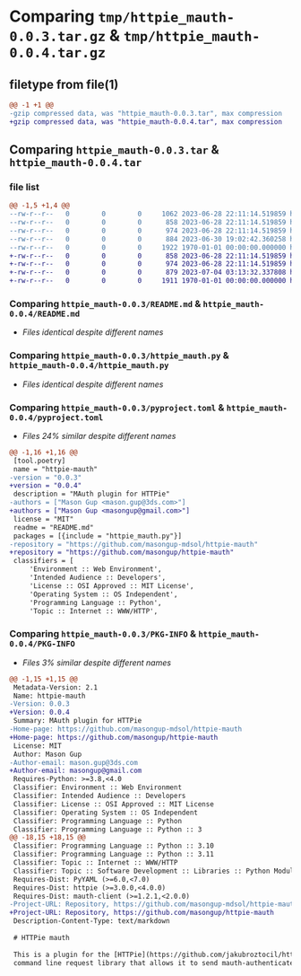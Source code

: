 # Comparing `tmp/httpie_mauth-0.0.3.tar.gz` & `tmp/httpie_mauth-0.0.4.tar.gz`

## filetype from file(1)

```diff
@@ -1 +1 @@
-gzip compressed data, was "httpie_mauth-0.0.3.tar", max compression
+gzip compressed data, was "httpie_mauth-0.0.4.tar", max compression
```

## Comparing `httpie_mauth-0.0.3.tar` & `httpie_mauth-0.0.4.tar`

### file list

```diff
@@ -1,5 +1,4 @@
--rw-r--r--   0        0        0     1062 2023-06-28 22:11:14.519859 httpie_mauth-0.0.3/LICENSE.txt
--rw-r--r--   0        0        0      858 2023-06-28 22:11:14.519859 httpie_mauth-0.0.3/README.md
--rw-r--r--   0        0        0      974 2023-06-28 22:11:14.519859 httpie_mauth-0.0.3/httpie_mauth.py
--rw-r--r--   0        0        0      884 2023-06-30 19:02:42.360258 httpie_mauth-0.0.3/pyproject.toml
--rw-r--r--   0        0        0     1922 1970-01-01 00:00:00.000000 httpie_mauth-0.0.3/PKG-INFO
+-rw-r--r--   0        0        0      858 2023-06-28 22:11:14.519859 httpie_mauth-0.0.4/README.md
+-rw-r--r--   0        0        0      974 2023-06-28 22:11:14.519859 httpie_mauth-0.0.4/httpie_mauth.py
+-rw-r--r--   0        0        0      879 2023-07-04 03:13:32.337808 httpie_mauth-0.0.4/pyproject.toml
+-rw-r--r--   0        0        0     1911 1970-01-01 00:00:00.000000 httpie_mauth-0.0.4/PKG-INFO
```

### Comparing `httpie_mauth-0.0.3/README.md` & `httpie_mauth-0.0.4/README.md`

 * *Files identical despite different names*

### Comparing `httpie_mauth-0.0.3/httpie_mauth.py` & `httpie_mauth-0.0.4/httpie_mauth.py`

 * *Files identical despite different names*

### Comparing `httpie_mauth-0.0.3/pyproject.toml` & `httpie_mauth-0.0.4/pyproject.toml`

 * *Files 24% similar despite different names*

```diff
@@ -1,16 +1,16 @@
 [tool.poetry]
 name = "httpie-mauth"
-version = "0.0.3"
+version = "0.0.4"
 description = "MAuth plugin for HTTPie"
-authors = ["Mason Gup <mason.gup@3ds.com>"]
+authors = ["Mason Gup <masongup@gmail.com>"]
 license = "MIT"
 readme = "README.md"
 packages = [{include = "httpie_mauth.py"}]
-repository = "https://github.com/masongup-mdsol/httpie-mauth"
+repository = "https://github.com/masongup/httpie-mauth"
 classifiers = [
     'Environment :: Web Environment',
     'Intended Audience :: Developers',
     'License :: OSI Approved :: MIT License',
     'Operating System :: OS Independent',
     'Programming Language :: Python',
     'Topic :: Internet :: WWW/HTTP',
```

### Comparing `httpie_mauth-0.0.3/PKG-INFO` & `httpie_mauth-0.0.4/PKG-INFO`

 * *Files 3% similar despite different names*

```diff
@@ -1,15 +1,15 @@
 Metadata-Version: 2.1
 Name: httpie-mauth
-Version: 0.0.3
+Version: 0.0.4
 Summary: MAuth plugin for HTTPie
-Home-page: https://github.com/masongup-mdsol/httpie-mauth
+Home-page: https://github.com/masongup/httpie-mauth
 License: MIT
 Author: Mason Gup
-Author-email: mason.gup@3ds.com
+Author-email: masongup@gmail.com
 Requires-Python: >=3.8,<4.0
 Classifier: Environment :: Web Environment
 Classifier: Intended Audience :: Developers
 Classifier: License :: OSI Approved :: MIT License
 Classifier: Operating System :: OS Independent
 Classifier: Programming Language :: Python
 Classifier: Programming Language :: Python :: 3
@@ -18,15 +18,15 @@
 Classifier: Programming Language :: Python :: 3.10
 Classifier: Programming Language :: Python :: 3.11
 Classifier: Topic :: Internet :: WWW/HTTP
 Classifier: Topic :: Software Development :: Libraries :: Python Modules
 Requires-Dist: PyYAML (>=6.0,<7.0)
 Requires-Dist: httpie (>=3.0.0,<4.0.0)
 Requires-Dist: mauth-client (>=1.2.1,<2.0.0)
-Project-URL: Repository, https://github.com/masongup-mdsol/httpie-mauth
+Project-URL: Repository, https://github.com/masongup/httpie-mauth
 Description-Content-Type: text/markdown
 
 # HTTPie mauth
 
 This is a plugin for the [HTTPie](https://github.com/jakubroztocil/httpie)
 command line request library that allows it to send mauth-authenticated requests.
```

